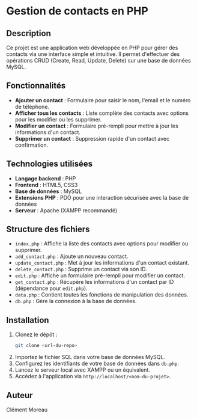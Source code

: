 # Gestion de contacts en PHP

## Description
Ce projet est une application web développée en PHP pour gérer des contacts via une interface simple et intuitive. Il permet d'effectuer des opérations CRUD (Create, Read, Update, Delete) sur une base de données MySQL.

## Fonctionnalités
- **Ajouter un contact** : Formulaire pour saisir le nom, l'email et le numéro de téléphone.
- **Afficher tous les contacts** : Liste complète des contacts avec options pour les modifier ou les supprimer.
- **Modifier un contact** : Formulaire pré-rempli pour mettre à jour les informations d'un contact.
- **Supprimer un contact** : Suppression rapide d'un contact avec confirmation.

## Technologies utilisées
- **Langage backend** : PHP
- **Frontend** : HTML5, CSS3
- **Base de données** : MySQL
- **Extensions PHP** : PDO pour une interaction sécurisée avec la base de données
- **Serveur** : Apache (XAMPP recommandé)

## Structure des fichiers
- `index.php` : Affiche la liste des contacts avec options pour modifier ou supprimer.
- `add_contact.php` : Ajoute un nouveau contact.
- `update_contact.php` : Met à jour les informations d'un contact existant.
- `delete_contact.php` : Supprime un contact via son ID.
- `edit.php` : Affiche un formulaire pré-rempli pour modifier un contact.
- `get_contact.php` : Récupère les informations d'un contact par ID (dépendance pour `edit.php`).
- `data.php` : Contient toutes les fonctions de manipulation des données.
- `db.php` : Gère la connexion à la base de données.

## Installation
1. Clonez le dépôt :
   ```bash
   git clone <url-du-repo>
   ```
2. Importez le fichier SQL dans votre base de données MySQL.
3. Configurez les identifiants de votre base de données dans `db.php`.
4. Lancez le serveur local avec XAMPP ou un équivalent.
5. Accédez à l'application via `http://localhost/<nom-du-projet>`.

## Auteur
Clément Moreau

